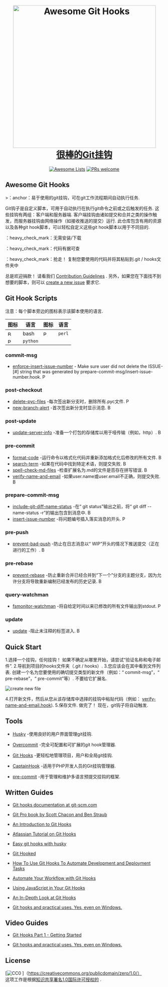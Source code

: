 <div class="github-widget" data-repo="compscilauren/awesome-git-hooks"></div>
<script async src="https://pagead2.googlesyndication.com/pagead/js/adsbygoogle.js"></script><ins class="adsbygoogle" style="display:block" data-ad-client="ca-pub-6890694312814945" data-ad-slot="5473692530" data-ad-format="auto"  data-full-width-responsive="true"></ins><script>(adsbygoogle = window.adsbygoogle || []).push({});</script>
<h1 align="center">
  <a href="https://git-scm.com/">
  <img width="455" src="https://raw.githubusercontent.com/compscilauren/awesome-git-hooks/master/git-logo.png" alt="Awesome Git Hooks"><br>很棒的Git挂钩
</h1>

<p align="center">
  <a href="https://awesome.re"><img src="https://awesome.re/badge-flat2.svg" alt="Awesome Lists"></a>
  <a href="https://raw.githubusercontent.com/CompSciLauren/awesome-git-hooks/master/CONTRIBUTING.md"><img src="https://img.shields.io/badge/PRs-welcome-brightgreen.svg?style=flat-square" alt="PRs welcome"></a>
</p>

## Awesome Git Hooks

&gt;：anchor：易于使用的git挂钩，可在git工作流程期间自动执行任务.

 Git钩子是自定义脚本，可用于自动执行在执行git命令之前或之后触发的任务.  这些挂钩有两组：客户端和服务器端.  客户端挂钩由诸如提交和合并之类的操作触发，而服务器挂钩由网络操作（如接收推送的提交）运行.  此仓库包含有用的资源以及各种git hook脚本，可以轻松自定义这些git hook脚本以用于不同目的.

：heavy_check_mark：无需安装/下载

：heavy_check_mark：代码有据可查

 ：heavy_check_mark：抢走！  复制您要使用的代码并将其粘贴到.git / hooks文件夹中

 总是欢迎捐款！  请看我们 [Contribution Guidelines](https://github.com/compscilauren/awesome-git-hooks/blob/master/CONTRIBUTING.md) .  另外，如果您在下面找不到想要的脚本，则可以 [create a new issue](https://github.com/CompSciLauren/awesome-git-hooks/issues/new?assignees=&labels=enhancement&template=new-git-hook-script-request.md&title=) 要求它.



## Git Hook Scripts

注意：每个脚本旁边的图标表示该脚本使用的语言.

 |  图标|  语言|  图标|  语言|
| -------------------------------------------------------- | -------- | ---------------------------------------------------- | -------- |
| <img width="14" src="https://raw.githubusercontent.com/compscilauren/awesome-git-hooks/master/bash-icon.png" alt="Bash Icon">      |  bash | <img width="14" src="https://raw.githubusercontent.com/compscilauren/awesome-git-hooks/master/perl-icon.png" alt="Perl Icon">  |  `perl` |
| <img width="14" src="https://raw.githubusercontent.com/compscilauren/awesome-git-hooks/master/python-icon.png" alt="Python Icon">  |  `python` |  |  |

### commit-msg

- [enforce-insert-issue-number](https://github.com/CompSciLauren/awesome-git-hooks/blob/master/commit-msg-hooks/enforce-insert-issue-number.hook) - Make sure user did not delete the ISSUE-\[#] string that was generated by prepare-commit-msg/insert-issue-number.hook. <img width="14" src="https://raw.githubusercontent.com/compscilauren/awesome-git-hooks/master/python-icon.png" alt="Python Icon">

### post-checkout

- [delete-pyc-files](https://github.com/CompSciLauren/awesome-git-hooks/blob/master/post-checkout-hooks/delete-pyc-files.hook) -每次签出新分支时，删除所有.pyc文件. <img width="14" src="https://raw.githubusercontent.com/compscilauren/awesome-git-hooks/master/python-icon.png" alt="Python Icon">
- [new-branch-alert](https://github.com/CompSciLauren/awesome-git-hooks/blob/master/post-checkout-hooks/new-branch-alert.hook) -首次签出新分支时显示消息. <img width="14" src="https://raw.githubusercontent.com/compscilauren/awesome-git-hooks/master/bash-icon.png" alt="Bash Icon">

### post-update

- [update-server-info](https://github.com/CompSciLauren/awesome-git-hooks/blob/master/post-update-hooks/update-server-info.hook) -准备一个打包的存储库以用于哑传输（例如，http）. <img width="14" src="https://raw.githubusercontent.com/compscilauren/awesome-git-hooks/master/bash-icon.png" alt="Bash Icon">

### pre-commit

- [format-code](https://github.com/CompSciLauren/awesome-git-hooks/blob/master/pre-commit-hooks/format-code.hook) -运行命令以格式化代码并重新添加格式化后修改的所有文件. <img width="14" src="https://raw.githubusercontent.com/compscilauren/awesome-git-hooks/master/bash-icon.png" alt="Bash Icon">
- [search-term](https://github.com/CompSciLauren/awesome-git-hooks/blob/master/pre-commit-hooks/search-term.hook) -如果在代码中找到特定术语，则提交失败. <img width="14" src="https://raw.githubusercontent.com/compscilauren/awesome-git-hooks/master/bash-icon.png" alt="Bash Icon">
- [spell-check-md-files](https://github.com/CompSciLauren/awesome-git-hooks/blob/master/pre-commit-hooks/spell-check-md-files.hook) -检查扩展名为.md的文件是否存在拼写错误. <img width="14" src="https://raw.githubusercontent.com/compscilauren/awesome-git-hooks/master/bash-icon.png" alt="Bash Icon">
- [verify-name-and-email](https://github.com/CompSciLauren/awesome-git-hooks/blob/master/pre-commit-hooks/verify-name-and-email.hook) -如果user.name或user.email不正确，则提交失败. <img width="14" src="https://raw.githubusercontent.com/compscilauren/awesome-git-hooks/master/bash-icon.png" alt="Bash Icon">

### prepare-commit-msg

- [include-git-diff-name-status](https://github.com/CompSciLauren/awesome-git-hooks/blob/master/prepare-commit-msg-hooks/include-git-diff-name-status.hook) -在“ git status”输出之前，将“ git diff --name-status -r”的输出包含到消息中. <img width="14" src="https://raw.githubusercontent.com/compscilauren/awesome-git-hooks/master/bash-icon.png" alt="Bash Icon">
- [insert-issue-number](https://github.com/CompSciLauren/awesome-git-hooks/blob/master/prepare-commit-msg-hooks/insert-issue-number.hook) -将问题编号插入落实消息的开头. <img width="14" src="https://raw.githubusercontent.com/compscilauren/awesome-git-hooks/master/python-icon.png" alt="Python Icon">

### pre-push

- [prevent-bad-push](https://github.com/CompSciLauren/awesome-git-hooks/blob/master/pre-push-hooks/prevent-bad-push.hook) -防止在日志消息以“ WIP”开头的情况下推送提交（正在进行的工作）. <img width="14" src="https://raw.githubusercontent.com/compscilauren/awesome-git-hooks/master/bash-icon.png" alt="Bash Icon">

### pre-rebase

- [prevent-rebase](https://github.com/CompSciLauren/awesome-git-hooks/blob/master/pre-rebase-hooks/prevent-rebase.hook) -防止重新合并已经合并到“下一个”分支的主题分支，因为允许分支将导致重新编制已经发布的历史记录. <img width="14" src="https://raw.githubusercontent.com/compscilauren/awesome-git-hooks/master/bash-icon.png" alt="Bash Icon">

### query-watchman

- [fsmonitor-watchman](https://github.com/CompSciLauren/awesome-git-hooks/blob/master/query-watchman-hooks/fsmonitor-watchman.hook) -将自给定时间以来已修改的所有文件输出到stdout. <img width="14" src="https://raw.githubusercontent.com/compscilauren/awesome-git-hooks/master/perl-icon.png" alt="Perl Icon">

### update

- [update](https://github.com/CompSciLauren/awesome-git-hooks/blob/master/update-hooks/prevent-unannotated-tags.hook) -阻止未注释的标签进入. <img width="14" src="https://raw.githubusercontent.com/compscilauren/awesome-git-hooks/master/bash-icon.png" alt="Bash Icon">

## Quick Start

 1.选择一个挂钩，任何挂钩！  如果不确定从哪里开始，请尝试“验证名称和电子邮件”.
2.导航到项目的hooks文件夹（.git / hooks）.
 3.您应该会在其中看到文件列表.  创建一个名为您要使用的确切提交类型的新文件（例如：“ commit-msg”，“ pre-rebase”，“ pre-commit”等）.  不要给它扩展名.

![create new file](https://raw.githubusercontent.com/compscilauren/awesome-git-hooks/master/create-new-file.gif)

4.打开新文件，然后从您从该存储库中选择的挂钩中粘贴代码（例如： [verify-name-and-email.hook](https://github.com/CompSciLauren/git-hooks/blob/master/pre-commit-hooks/verify-name-and-email.hook)).
 5.保存文件.  做完了！  现在，git钩子将自动触发.

## Tools

- [Husky](https://github.com/typicode/husky) -使用良好的用户界面管理git挂钩.

- [Overcommit](https://github.com/sds/overcommit) -完全可配置和可扩展的git hook管理器.

- [Git Hooks](https://github.com/icefox/git-hooks) -更轻松地管理项目，用户和全局git挂钩.

- [CaptainHook](https://github.com/CaptainHookPhp/captainhook) -适用于PHP开发人员的Git挂钩管理器.

- [pre-commit](https://github.com/pre-commit/pre-commit) -用于管理和维护多语言预提交挂钩的框架.

## Written Guides

- [Git hooks documentation at git-scm.com](https://git-scm.com/docs/githooks)

- [Git Pro book by Scott Chacon and Ben Straub](https://git-scm.com/book/en/v2)

- [An Introduction to Git Hooks](https://www.sitepoint.com/introduction-git-hooks/)

- [Atlassian Tutorial on Git Hooks](https://www.atlassian.com/ru/git/tutorials/git-hooks)

- [Easy git hooks with husky](https://www.vojtechruzicka.com/githooks-husky/)

- [Git Hooked](https://www.javascriptjanuary.com/blog/git-hooked 'Git Hooked')

- [How To Use Git Hooks To Automate Development and Deployment Tasks](https://www.digitalocean.com/community/tutorials/how-to-use-git-hooks-to-automate-development-and-deployment-tasks)

- [Automate Your Workflow with Git Hooks](https://hackernoon.com/automate-your-workflow-with-git-hooks-fef5d9b2a58c)

- [Using JavaScript in Your Git Hooks](https://medium.com/@Sergeon/using-javascript-in-your-git-hooks-f0ce09477334 'Using JavaScript in Your Git Hooks')

- [An In-Depth Look at Git Hooks](https://dzone.com/articles/an-in-depth-look-at-git-hooks)

- [Git hooks and practical uses. Yes, even on Windows.](https://www.tygertec.com/git-hooks-practical-uses-windows/)

## Video Guides

- [Git Hooks Part 1 - Getting Started](https://www.youtube.com/watch?v=aB3eq52sZSU)

- [Git hooks and practical uses. Yes, even on Windows.](http://www.youtube.com/watch?feature=player_embedded&v=fMYv6-SZsSo&t=140s)

## License

[![CC0](http://mirrors.creativecommons.org/presskit/buttons/88x31/svg/cc-zero.svg) ]（https://creativecommons.org/publicdomain/zero/1.0/） <br />  这项工作是根据<a rel="license" href="http://creativecommons.org/licenses/by/1.0/">知识共享署名1.0国际许可授权的</a> .
